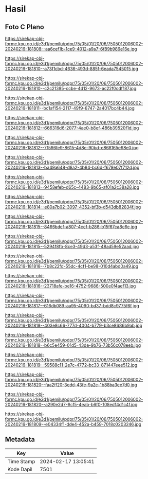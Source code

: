 # Hasil

## Foto C Plano

https://sirekap-obj-formc.kpu.go.id/e3d1/pemilu/pdpr/75/05/01/20/06/7505012006002-20240216-181808--aa6cef1b-1ce9-4012-a9a7-6f89b986e16e.jpg

https://sirekap-obj-formc.kpu.go.id/e3d1/pemilu/pdpr/75/05/01/20/06/7505012006002-20240216-181810--a73f1cbd-4636-493d-885f-6eada7545015.jpg

https://sirekap-obj-formc.kpu.go.id/e3d1/pemilu/pdpr/75/05/01/20/06/7505012006002-20240216-181810--c2c21385-ccbe-4d12-9673-ac22f0cdf187.jpg

https://sirekap-obj-formc.kpu.go.id/e3d1/pemilu/pdpr/75/05/01/20/06/7505012006002-20240216-181811--bc1af154-2117-49f9-8747-2a4017bc4b44.jpg

https://sirekap-obj-formc.kpu.go.id/e3d1/pemilu/pdpr/75/05/01/20/06/7505012006002-20240216-181812--666316d6-2077-4ae0-b8ef-486b39520f1d.jpg

https://sirekap-obj-formc.kpu.go.id/e3d1/pemilu/pdpr/75/05/01/20/06/7505012006002-20240216-181812--7f596fe9-8615-4d8e-90bd-e868165e98e0.jpg

https://sirekap-obj-formc.kpu.go.id/e3d1/pemilu/pdpr/75/05/01/20/06/7505012006002-20240216-181813--ba49a648-d8a2-4b84-bc6d-f678e07f712d.jpg

https://sirekap-obj-formc.kpu.go.id/e3d1/pemilu/pdpr/75/05/01/20/06/7505012006002-20240216-181813--9458efeb-d65c-4483-9b65-af01a2c38a28.jpg

https://sirekap-obj-formc.kpu.go.id/e3d1/pemilu/pdpr/75/05/01/20/06/7505012006002-20240216-181814--e80a7b02-3097-4352-bf3b-d543db82834f.jpg

https://sirekap-obj-formc.kpu.go.id/e3d1/pemilu/pdpr/75/05/01/20/06/7505012006002-20240216-181815--8466bdcf-a807-4ccf-b286-b15f67ca8c6e.jpg

https://sirekap-obj-formc.kpu.go.id/e3d1/pemilu/pdpr/75/05/01/20/06/7505012006002-20240216-181815--5294f8fb-8ce3-49d3-a53f-48ad59e52aad.jpg

https://sirekap-obj-formc.kpu.go.id/e3d1/pemilu/pdpr/75/05/01/20/06/7505012006002-20240216-181816--7b8c22fd-55dc-4cf1-be98-010d4abd0a49.jpg

https://sirekap-obj-formc.kpu.go.id/e3d1/pemilu/pdpr/75/05/01/20/06/7505012006002-20240216-181816--23718afe-be16-4752-9686-500e0f4aef13.jpg

https://sirekap-obj-formc.kpu.go.id/e3d1/pemilu/pdpr/75/05/01/20/06/7505012006002-20240216-181817--616db089-aa95-4090-bd37-bdd8c9775f6f.jpg

https://sirekap-obj-formc.kpu.go.id/e3d1/pemilu/pdpr/75/05/01/20/06/7505012006002-20240216-181818--403e8c66-777d-4004-b779-b3ce8686b9ab.jpg

https://sirekap-obj-formc.kpu.go.id/e3d1/pemilu/pdpr/75/05/01/20/06/7505012006002-20240216-181818--b6c5e459-01d5-43de-9b76-73b56c078eeb.jpg

https://sirekap-obj-formc.kpu.go.id/e3d1/pemilu/pdpr/75/05/01/20/06/7505012006002-20240216-181819--59588c11-2e7c-4772-bc33-871447eee512.jpg

https://sirekap-obj-formc.kpu.go.id/e3d1/pemilu/pdpr/75/05/01/20/06/7505012006002-20240216-181820--faa2ff20-3edd-43fe-9a2c-1b88ba3ee7d0.jpg

https://sirekap-obj-formc.kpu.go.id/e3d1/pemilu/pdpr/75/05/01/20/06/7505012006002-20240216-181820--a290e2d7-9cf5-4eab-b6f0-108ed14d1c4f.jpg

https://sirekap-obj-formc.kpu.go.id/e3d1/pemilu/pdpr/75/05/01/20/06/7505012006002-20240216-181809--e04334f1-dde4-452a-b459-7018c0203246.jpg


## Metadata

| Key        | Value               |
| ---------- | ------------------- |
| Time Stamp | 2024-02-17 13:05:41 |
| Kode Dapil | 7501                |



